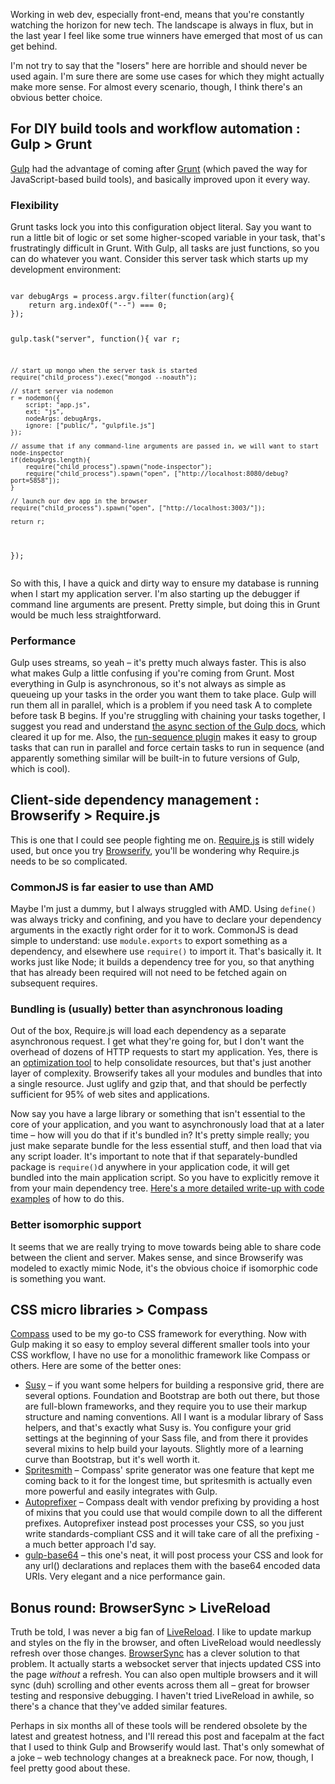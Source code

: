 <!-- 2/11/15 -->
<p>Working in web dev, especially front-end, means that you're constantly watching the horizon for new tech.  The landscape is always in flux, but in the last year I feel like some true winners have emerged that most of us can get behind.</p><!--more-->
<p>I'm not try to say that the "losers" here are horrible and should never be used again.  I'm sure there are some use cases for which they might actually make more sense.  For almost every scenario, though, I think there's an obvious better choice.</p>

<h2>For DIY build tools and workflow automation : Gulp > Grunt</h2>
<p><a href="http://gulpjs.com/">Gulp</a> had the advantage of coming after <a href="http://gruntjs.com/">Grunt</a> (which paved the way for JavaScript-based build tools), and basically improved upon it every way.</p>
<h3>Flexibility</h3>
<p>Grunt tasks lock you into this configuration object literal.  Say you want to run a little bit of logic or set some higher-scoped variable in your task, that's frustratingly difficult in Grunt.  With Gulp, all tasks are just functions, so you can do whatever you want.  Consider this server task which starts up my development environment:</p>
<pre>
<code class="language-javascript">
var debugArgs = process.argv.filter(function(arg){
	return arg.indexOf("--") === 0;
});

gulp.task("server", function(){
	var r;

	// start up mongo when the server task is started
	require("child_process").exec("mongod --noauth");

	// start server via nodemon
	r = nodemon({
		script: "app.js",
		ext: "js",
		nodeArgs: debugArgs,
		ignore: ["public/", "gulpfile.js"]
	});

	// assume that if any command-line arguments are passed in, we will want to start node-inspector
	if(debugArgs.length){
		require("child_process").spawn("node-inspector");
		require("child_process").spawn("open", ["http://localhost:8080/debug?port=5858"]);
	}

	// launch our dev app in the browser
	require("child_process").spawn("open", ["http://localhost:3003/"]);

	return r;

});
</code>
</pre>
<p>So with this, I have a quick and dirty way to ensure my database is running when I start my application server.  I'm also starting up the debugger if command line arguments are present.  Pretty simple, but doing this in Grunt would be much less straightforward.</p>
<h3>Performance</h3>
<p>Gulp uses streams, so yeah &ndash; it's pretty much always faster.  This is also what makes Gulp a little confusing if you're coming from Grunt.  Most everything in Gulp is asynchronous, so it's not always as simple as queueing up your tasks in the order you want them to take place.  Gulp will run them all in parallel, which is a problem if you need task A to complete before task B begins.  If you're struggling with chaining your tasks together, I suggest you read and understand <a href="https://github.com/gulpjs/gulp/blob/master/docs/API.md#async-task-support">the async section of the Gulp docs</a>, which cleared it up for me.  Also, the <a href="https://github.com/OverZealous/run-sequence">run-sequence plugin</a> makes it easy to group tasks that can run in parallel and force certain tasks to run in sequence (and apparently something similar will be built-in to future versions of Gulp, which is cool).</p>

<h2>Client-side dependency management : Browserify > Require.js</h2>
<p>This is one that I could see people fighting me on.  <a href="http://requirejs.org/">Require.js</a> is still widely used, but once you try <a href="http://browserify.org/">Browserify</a>, you'll be wondering why Require.js needs to be so complicated.<p>
<h3>CommonJS is far easier to use than AMD</h3>
<p>Maybe I'm just a dummy, but I always struggled with AMD.  Using <code class="language-javascript">define()</code> was always tricky and confining, and you have to declare your dependency arguments in the exactly right order for it to work.  CommonJS is dead simple to understand: use <code class="language-javascript">module.exports</code> to export something as a dependency, and elsewhere use <code class="language-javascript">require()</code> to import it.  That's basically it.  It works just like Node; it builds a dependency tree for you, so that anything that has already been required will not need to be fetched again on subsequent requires.</p>

<h3>Bundling is (usually) better than asynchronous loading</h3>
<p>Out of the box, Require.js will load each dependency as a separate asynchronous request.  I get what they're going for, but I don't want the overhead of dozens of HTTP requests to start my application.  Yes, there is an <a href="http://requirejs.org/docs/optimization.html">optimization tool</a> to help consolidate resources, but that's just another layer of complexity.  Browserify takes all your modules and bundles that into a single resource.  Just uglify and gzip that, and that should be perfectly sufficient for 95% of web sites and applications.</p>
<p>Now say you have a large library or something that isn't essential to the core of your application, and you want to asynchronously load that at a later time &ndash; how will you do that if it's bundled in?  It's pretty simple really; you just make separate bundle for the less essential stuff, and then load that via any script loader.  It's important to note that if that separately-bundled package is <code class="language-javascript">require()</code>d anywhere in your application code, it will get bundled into the main application script.  So you have to explicitly remove it from your main dependency tree.  <a href="http://esa-matti.suuronen.org/blog/2013/04/15/asynchronous-module-loading-with-browserify/#lazy-loading-rarely-used-parts">Here's a more detailed write-up with code examples</a> of how to do this.</p>

<h3>Better isomorphic support</h3>
<p>It seems that we are really trying to move towards being able to share code between the client and server.  Makes sense, and since Browserify was modeled to exactly mimic Node, it's the obvious choice if isomorphic code is something you want.</p>

<h2>CSS micro libraries > Compass</h2>
<p><a href="http://compass-style.org/">Compass</a> used to be my go-to CSS framework for everything.  Now with Gulp making it so easy to employ several different smaller tools into your CSS workflow, I have no use for a monolithic framework like Compass or others.  Here are some of the better ones:</p>

<ul>
<li><a href="http://susy.oddbird.net/">Susy</a> &ndash; if you want some helpers for building a responsive grid, there are several options.  Foundation and Bootstrap are both out there, but those are full-blown frameworks, and they require you to use their markup structure and naming conventions.  All I want is a modular library of Sass helpers, and that's exactly what Susy is.  You configure your grid settings at the beginning of your Sass file, and from there it provides several mixins to help build your layouts.  Slightly more of a learning curve than Bootstrap, but it's well worth it.</li>
<li><a href="https://github.com/Ensighten/spritesmith">Spritesmith</a> &ndash; Compass' sprite generator was one feature that kept me coming back to it for the longest time, but spritesmith is actually even more powerful and easily integrates with Gulp.</li>
<li><a href="https://github.com/sindresorhus/gulp-autoprefixer">Autoprefixer</a> &ndash; Compass dealt with vendor prefixing by providing a host of mixins that you could use that would compile down to all the different prefixes.  Autoprefixer instead post processes your CSS, so you just write standards-compliant CSS and it will take care of all the prefixing - a much better approach I'd say.</li>
<li><a href="https://github.com/Wenqer/gulp-base64">gulp-base64</a> &ndash; this one's neat, it will post process your CSS and look for any url() declarations and replaces them with the base64 encoded data URIs.  Very elegant and a nice performance gain.</li>
</ul>

<h2>Bonus round: BrowserSync > LiveReload</h2>
<p>Truth be told, I was never a big fan of <a href="http://livereload.com/">LiveReload</a>.  I like to update markup and styles on the fly in the browser, and often LiveReload would needlessly refresh over those changes.  <a href="http://www.browsersync.io/">BrowserSync</a> has a clever solution to that problem.  It actually starts a websocket server that injects updated CSS into the page <em>without</em> a refresh.  You can also open multiple browsers and it will sync (duh) scrolling and other events across them all &ndash; great for browser testing and responsive debugging.  I haven't tried LiveReload in awhile, so there's a chance that they've added similar features.</p>

<p class="divider"></p>

<p>Perhaps in six months all of these tools will be rendered obsolete by the latest and greatest hotness, and I'll reread this post and facepalm at the fact that I used to think Gulp and Browserify would last.  That's only somewhat of a joke &ndash; web technology changes at a breakneck pace.  For now, though, I feel pretty good about these.<p>
